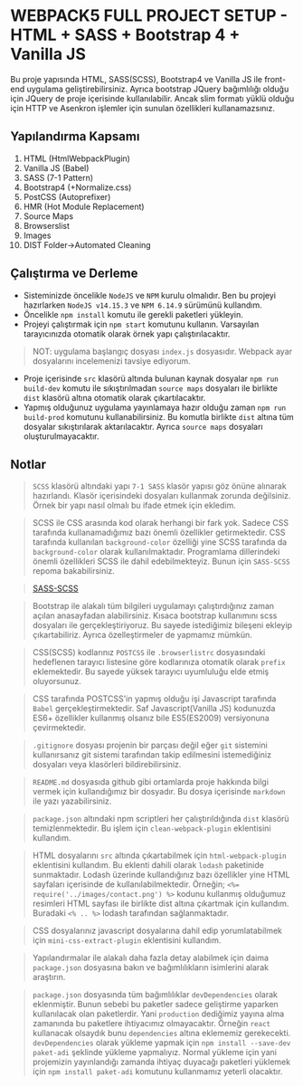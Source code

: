 # WEBPACK5 FULL PROJECT SETUP - HTML + SASS + Bootstrap 4 + Vanilla JS

Bu proje yapısında HTML, SASS(SCSS), Bootstrap4 ve Vanilla JS ile front-end uygulama geliştirebilirsiniz. Ayrıca bootstrap JQuery bağımlılığı olduğu için JQuery de proje içerisinde kullanılabilir. Ancak slim formatı yüklü olduğu için HTTP ve Asenkron işlemler için sunulan özellikleri kullanamazsınız.

## Yapılandırma Kapsamı
1. HTML (HtmlWebpackPlugin)
2. Vanilla JS (Babel)
3. SASS (7-1 Pattern)
4. Bootstrap4 (+Normalize.css)
5. PostCSS (Autoprefixer)
6. HMR (Hot Module Replacement)
7. Source Maps
8. Browserslist
9. Images
10. DIST Folder->Automated Cleaning

## Çalıştırma ve Derleme
- Sisteminizde öncelikle `NodeJS` ve `NPM` kurulu olmalıdır. Ben bu projeyi hazırlarken `NodeJS v14.15.3` ve `NPM 6.14.9` sürümünü kullandım.
- Öncelikle `npm install` komutu ile gerekli paketleri yükleyin.
- Projeyi çalıştırmak için `npm start` komutunu kullanın. Varsayılan tarayıcınızda otomatik olarak örnek yapı çalıştırılacaktır.
> NOT: uygulama başlangıç dosyası `index.js` dosyasıdır. Webpack ayar dosyalarını incelemenizi tavsiye ediyorum.
- Proje içerisinde `src` klasörü altında bulunan kaynak dosyalar `npm run build-dev` komutu ile sıkıştırılmadan `source maps` dosyaları ile birlikte `dist` klasörü altına otomatik olarak çıkartılacaktır.
- Yapmış olduğunuz uygulama yayınlamaya hazır olduğu zaman `npm run build-prod` komutunu kullanabilirsiniz. Bu komutla birlikte `dist` altına tüm dosyalar sıkıştırılarak aktarılacaktır. Ayrıca `source maps` dosyaları oluşturulmayacaktır.

## Notlar
> `SCSS` klasörü altındaki yapı `7-1 SASS` klasör yapısı göz önüne alınarak hazırlandı. Klasör içerisindeki dosyaları kullanmak zorunda değilsiniz. Örnek bir yapı nasıl olmalı bu ifade etmek için ekledim. 

> SCSS ile CSS arasında kod olarak herhangi bir fark yok. Sadece CSS tarafında kullanamadığımız bazı önemli özellikler getirmektedir. CSS tarafında kullanılan `background-color` özelliği yine SCSS tarafında da `background-color` olarak kullanılmaktadır. Programlama dillerindeki önemli özellikleri SCSS ile dahil edebilmekteyiz. Bunun için `SASS-SCSS` repoma bakabilirsiniz.

> [SASS-SCSS](https://github.com/mrtozn1923/SASS-SCSS)

> Bootstrap ile alakalı tüm bilgileri uygulamayı çalıştırdığınız zaman açılan anasayfadan alabilirsiniz. Kısaca bootstrap kullanımını scss dosyaları ile gerçekleştiriyoruz. Bu sayede istediğimiz bileşeni ekleyip çıkartabiliriz. Ayrıca özelleştirmeler de yapmamız mümkün.

> CSS(SCSS) kodlarınız `POSTCSS` ile `.browserlistrc` dosyasındaki hedeflenen tarayıcı listesine göre kodlarınıza otomatik olarak `prefix` eklemektedir. Bu sayede yüksek tarayıcı uyumluluğu elde etmiş oluyorsunuz.

> CSS tarafında POSTCSS'in yapmış olduğu işi Javascript tarafında `Babel` gerçekleştirmektedir. Saf Javascript(Vanilla JS) kodunuzda ES6+ özellikler kullanmış olsanız bile ES5(ES2009) versiyonuna çevirmektedir.

> `.gitignore` dosyası projenin bir parçası değil eğer `git` sistemini kullanırsanız git sistemi tarafından takip edilmesini istemediğiniz dosyaları veya klasörleri bildirebilirsiniz.

> `README.md` dosyasıda github gibi ortamlarda proje hakkında bilgi vermek için kullandığımız bir dosyadır. Bu dosya içerisinde `markdown` ile yazı yazabilirsiniz.

> `package.json` altındaki npm scriptleri her çalıştırıldığında `dist` klasörü temizlenmektedir. Bu işlem için `clean-webpack-plugin` eklentisini kullandım.

> HTML dosyalarını `src` altında çıkartabilmek için `html-webpack-plugin` eklentisini kullandım. Bu eklenti dahili olarak `lodash` paketinide sunmaktadır. Lodash üzerinde kullandığınız bazı özellikler yine HTML sayfaları içerisinde de kullanılabilmektedir. Örneğin; `<%= require('../images/contact.png') %>` kodunu kullanmış olduğumuz resimleri HTML sayfası ile birlikte dist altına çıkartmak için kullandım. Buradaki `<% .. %>` lodash tarafından sağlanmaktadır.

> CSS dosyalarınız javascript dosyalarına dahil edip yorumlatabilmek için `mini-css-extract-plugin` eklentisini kullandım.

> Yapılandırmalar ile alakalı daha fazla detay alabilmek için daima `package.json` dosyasına bakın ve bağımlılıkların isimlerini alarak araştırın.

> `package.json` dosyasında tüm bağımlılıklar `devDependencies` olarak eklenmiştir. Bunun sebebi bu paketler sadece geliştirme yaparken kullanılacak olan paketlerdir. Yani `production` dediğimiz yayına alma zamanında bu paketlere ihtiyacımız olmayacaktır. Örneğin `react` kullanacak olsaydık bunu `dependencies` altına eklememiz gerekecekti. `devDependencies` olarak yükleme yapmak için `npm install --save-dev paket-adi` şeklinde yükleme yapmalıyız. Normal yükleme için yani projemizin yayınlandığı zamanda ihtiyaç duyacağı paketleri yüklemek için `npm install paket-adi` komutunu kullanmamız yeterli olacaktır.